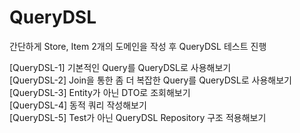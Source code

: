 # QueryDSL

간단하게 Store, Item 2개의 도메인을 작성 후 QueryDSL 테스트 진행

[QueryDSL-1] 기본적인 Query를 QueryDSL로 사용해보기  
[QueryDSL-2] Join을 통한 좀 더 복잡한 Query를 QueryDSL로 사용해보기  
[QueryDSL-3] Entity가 아닌 DTO로 조회해보기  
[QueryDSL-4] 동적 쿼리 작성해보기  
[QueryDSL-5] Test가 아닌 QueryDSL Repository 구조 적용해보기  
